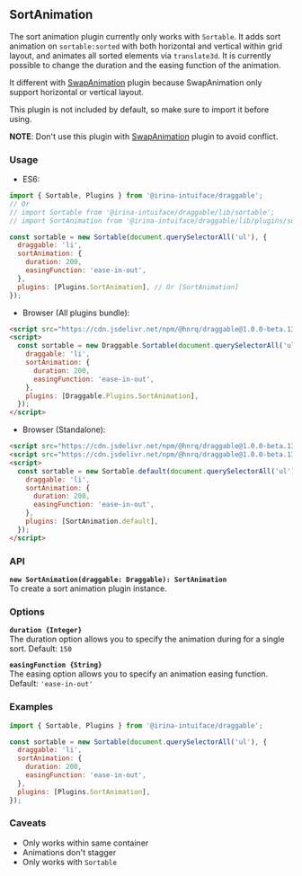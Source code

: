 ## SortAnimation

The sort animation plugin currently only works with `Sortable`. It adds sort animation on `sortable:sorted` with both horizontal and vertical within grid layout,
and animates all sorted elements via `translate3d`. It is currently possible to change the duration and
the easing function of the animation.

It different with [SwapAnimation](https://github.com/irina-intuiface/draggable/tree/master/src/Plugins/SwapAnimation) plugin because SwapAnimation only support horizontal or vertical layout.

This plugin is not included by default, so make sure to import it before using.

**NOTE**: Don't use this plugin with [SwapAnimation](https://github.com/irina-intuiface/draggable/tree/master/src/Plugins/SwapAnimation) plugin to avoid conflict.

### Usage

- ES6:

```js
import { Sortable, Plugins } from '@irina-intuiface/draggable';
// Or
// import Sortable from '@irina-intuiface/draggable/lib/sortable';
// import SortAnimation from '@irina-intuiface/draggable/lib/plugins/sort-animation';

const sortable = new Sortable(document.querySelectorAll('ul'), {
  draggable: 'li',
  sortAnimation: {
    duration: 200,
    easingFunction: 'ease-in-out',
  },
  plugins: [Plugins.SortAnimation], // Or [SortAnimation]
});
```

- Browser (All plugins bundle):

```html
<script src="https://cdn.jsdelivr.net/npm/@hnrq/draggable@1.0.0-beta.13/lib/draggable.bundle.js"></script>
<script>
  const sortable = new Draggable.Sortable(document.querySelectorAll('ul'), {
    draggable: 'li',
    sortAnimation: {
      duration: 200,
      easingFunction: 'ease-in-out',
    },
    plugins: [Draggable.Plugins.SortAnimation],
  });
</script>
```

- Browser (Standalone):

```html
<script src="https://cdn.jsdelivr.net/npm/@hnrq/draggable@1.0.0-beta.13/lib/sortable.js"></script>
<script src="https://cdn.jsdelivr.net/npm/@hnrq/draggable@1.0.0-beta.13/lib/plugins/sort-animation.js"></script>
<script>
  const sortable = new Sortable.default(document.querySelectorAll('ul'), {
    draggable: 'li',
    sortAnimation: {
      duration: 200,
      easingFunction: 'ease-in-out',
    },
    plugins: [SortAnimation.default],
  });
</script>
```

### API

**`new SortAnimation(draggable: Draggable): SortAnimation`**  
To create a sort animation plugin instance.

### Options

**`duration {Integer}`**  
The duration option allows you to specify the animation during for a single sort. Default: `150`

**`easingFunction {String}`**  
The easing option allows you to specify an animation easing function. Default: `'ease-in-out'`

### Examples

```js
import { Sortable, Plugins } from '@irina-intuiface/draggable';

const sortable = new Sortable(document.querySelectorAll('ul'), {
  draggable: 'li',
  sortAnimation: {
    duration: 200,
    easingFunction: 'ease-in-out',
  },
  plugins: [Plugins.SortAnimation],
});
```

### Caveats

- Only works within same container
- Animations don't stagger
- Only works with `Sortable`
